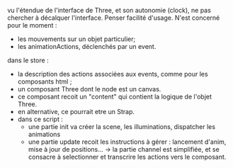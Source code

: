 vu l'étendue de l'interface de Three, et son autonomie (clock), ne pas chercher à décalquer l'interface.
Penser facilité d'usage.
N'est concerné pour le moment :

- les mouvements sur un objet particulier;
- les animationActions, déclenchés par un event.

dans le store :

- la description des actions associées aux events, comme pour les composants html ;
- un composant Three dont le node est un canvas.
- ce composant recoit un "content" qui contient la logique de l'objet Three.
- en alternative, ce pourrait etre un Strap.
- dans ce script :
  - une partie init va créer la scene, les illuminations, dispatcher les animations
  - une partie update recoit les instructions à gérer : lancement d'anim, mise à jour de positions...
    -> la partie channel est simplifiée, et se consacre à selectionner et transcrire les actions vers le composant.
